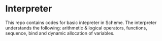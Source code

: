 Interpreter
===========

This repo contains codes for basic intepreter in Scheme. The interpreter understands the following: arithmetic & logical operators, functions, sequence, bind and dynamic allocation of variables.
